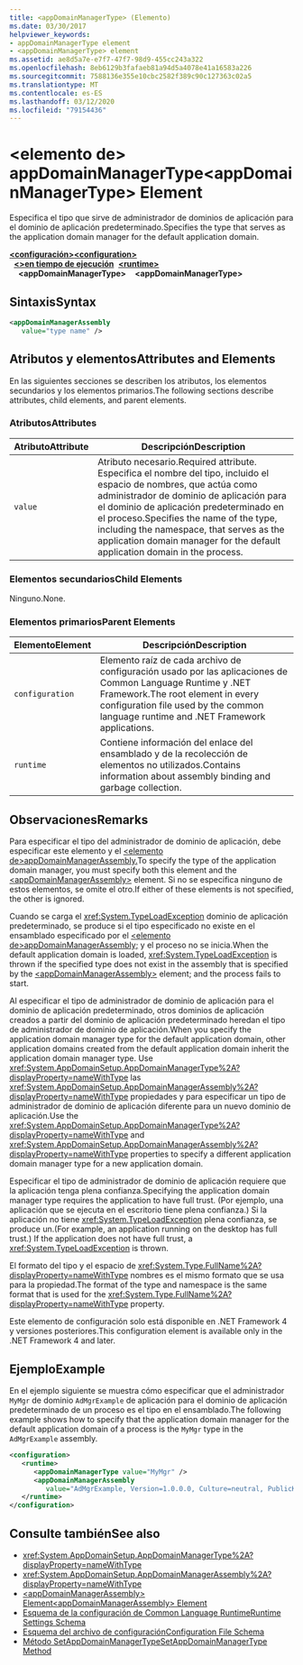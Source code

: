 ```yaml
---
title: <appDomainManagerType> (Elemento)
ms.date: 03/30/2017
helpviewer_keywords:
- appDomainManagerType element
- <appDomainManagerType> element
ms.assetid: ae8d5a7e-e7f7-47f7-98d9-455cc243a322
ms.openlocfilehash: 8eb6129b3fafaeb81a94d5a4078e41a16583a226
ms.sourcegitcommit: 7588136e355e10cbc2582f389c90c127363c02a5
ms.translationtype: MT
ms.contentlocale: es-ES
ms.lasthandoff: 03/12/2020
ms.locfileid: "79154436"
---
```

# <a name="appdomainmanagertype-element"></a><span data-ttu-id="a0e72-102">\<elemento de> appDomainManagerType</span><span class="sxs-lookup"><span data-stu-id="a0e72-102">\<appDomainManagerType> Element</span></span>
<span data-ttu-id="a0e72-103">Especifica el tipo que sirve de administrador de dominios de aplicación para el dominio de aplicación predeterminado.</span><span class="sxs-lookup"><span data-stu-id="a0e72-103">Specifies the type that serves as the application domain manager for the default application domain.</span></span>  
  
<span data-ttu-id="a0e72-104">[**\<configuración>**](../configuration-element.md)</span><span class="sxs-lookup"><span data-stu-id="a0e72-104">[**\<configuration>**](../configuration-element.md)</span></span>\
<span data-ttu-id="a0e72-105">&nbsp;&nbsp;[**\<>en tiempo de ejecución**](runtime-element.md)</span><span class="sxs-lookup"><span data-stu-id="a0e72-105">&nbsp;&nbsp;[**\<runtime>**](runtime-element.md)</span></span>\
<span data-ttu-id="a0e72-106">&nbsp;&nbsp;&nbsp;&nbsp;**\<appDomainManagerType>**</span><span class="sxs-lookup"><span data-stu-id="a0e72-106">&nbsp;&nbsp;&nbsp;&nbsp;**\<appDomainManagerType>**</span></span>  
  
## <a name="syntax"></a><span data-ttu-id="a0e72-107">Sintaxis</span><span class="sxs-lookup"><span data-stu-id="a0e72-107">Syntax</span></span>  
  
```xml  
<appDomainManagerAssembly
   value="type name" />  
```  
  
## <a name="attributes-and-elements"></a><span data-ttu-id="a0e72-108">Atributos y elementos</span><span class="sxs-lookup"><span data-stu-id="a0e72-108">Attributes and Elements</span></span>  
 <span data-ttu-id="a0e72-109">En las siguientes secciones se describen los atributos, los elementos secundarios y los elementos primarios.</span><span class="sxs-lookup"><span data-stu-id="a0e72-109">The following sections describe attributes, child elements, and parent elements.</span></span>  
  
### <a name="attributes"></a><span data-ttu-id="a0e72-110">Atributos</span><span class="sxs-lookup"><span data-stu-id="a0e72-110">Attributes</span></span>  
  
|<span data-ttu-id="a0e72-111">Atributo</span><span class="sxs-lookup"><span data-stu-id="a0e72-111">Attribute</span></span>|<span data-ttu-id="a0e72-112">Descripción</span><span class="sxs-lookup"><span data-stu-id="a0e72-112">Description</span></span>|  
|---------------|-----------------|  
|`value`|<span data-ttu-id="a0e72-113">Atributo necesario.</span><span class="sxs-lookup"><span data-stu-id="a0e72-113">Required attribute.</span></span> <span data-ttu-id="a0e72-114">Especifica el nombre del tipo, incluido el espacio de nombres, que actúa como administrador de dominio de aplicación para el dominio de aplicación predeterminado en el proceso.</span><span class="sxs-lookup"><span data-stu-id="a0e72-114">Specifies the name of the type, including the namespace, that serves as the application domain manager for the default application domain in the process.</span></span>|  
  
### <a name="child-elements"></a><span data-ttu-id="a0e72-115">Elementos secundarios</span><span class="sxs-lookup"><span data-stu-id="a0e72-115">Child Elements</span></span>  
 <span data-ttu-id="a0e72-116">Ninguno.</span><span class="sxs-lookup"><span data-stu-id="a0e72-116">None.</span></span>  
  
### <a name="parent-elements"></a><span data-ttu-id="a0e72-117">Elementos primarios</span><span class="sxs-lookup"><span data-stu-id="a0e72-117">Parent Elements</span></span>  
  
|<span data-ttu-id="a0e72-118">Elemento</span><span class="sxs-lookup"><span data-stu-id="a0e72-118">Element</span></span>|<span data-ttu-id="a0e72-119">Descripción</span><span class="sxs-lookup"><span data-stu-id="a0e72-119">Description</span></span>|  
|-------------|-----------------|  
|`configuration`|<span data-ttu-id="a0e72-120">Elemento raíz de cada archivo de configuración usado por las aplicaciones de Common Language Runtime y .NET Framework.</span><span class="sxs-lookup"><span data-stu-id="a0e72-120">The root element in every configuration file used by the common language runtime and .NET Framework applications.</span></span>|  
|`runtime`|<span data-ttu-id="a0e72-121">Contiene información del enlace del ensamblado y de la recolección de elementos no utilizados.</span><span class="sxs-lookup"><span data-stu-id="a0e72-121">Contains information about assembly binding and garbage collection.</span></span>|  
  
## <a name="remarks"></a><span data-ttu-id="a0e72-122">Observaciones</span><span class="sxs-lookup"><span data-stu-id="a0e72-122">Remarks</span></span>  
 <span data-ttu-id="a0e72-123">Para especificar el tipo del administrador de dominio de aplicación, debe especificar este elemento y el [ \<elemento de>appDomainManagerAssembly.](appdomainmanagerassembly-element.md)</span><span class="sxs-lookup"><span data-stu-id="a0e72-123">To specify the type of the application domain manager, you must specify both this element and the [\<appDomainManagerAssembly>](appdomainmanagerassembly-element.md) element.</span></span> <span data-ttu-id="a0e72-124">Si no se especifica ninguno de estos elementos, se omite el otro.</span><span class="sxs-lookup"><span data-stu-id="a0e72-124">If either of these elements is not specified, the other is ignored.</span></span>  
  
 <span data-ttu-id="a0e72-125">Cuando se carga el <xref:System.TypeLoadException> dominio de aplicación predeterminado, se produce si el tipo especificado no existe en el ensamblado especificado por el [ \<elemento de>appDomainManagerAssembly;](appdomainmanagerassembly-element.md) y el proceso no se inicia.</span><span class="sxs-lookup"><span data-stu-id="a0e72-125">When the default application domain is loaded, <xref:System.TypeLoadException> is thrown if the specified type does not exist in the assembly that is specified by the [\<appDomainManagerAssembly>](appdomainmanagerassembly-element.md) element; and the process fails to start.</span></span>  
  
 <span data-ttu-id="a0e72-126">Al especificar el tipo de administrador de dominio de aplicación para el dominio de aplicación predeterminado, otros dominios de aplicación creados a partir del dominio de aplicación predeterminado heredan el tipo de administrador de dominio de aplicación.</span><span class="sxs-lookup"><span data-stu-id="a0e72-126">When you specify the application domain manager type for the default application domain, other application domains created from the default application domain inherit the application domain manager type.</span></span> <span data-ttu-id="a0e72-127">Use <xref:System.AppDomainSetup.AppDomainManagerType%2A?displayProperty=nameWithType> las <xref:System.AppDomainSetup.AppDomainManagerAssembly%2A?displayProperty=nameWithType> propiedades y para especificar un tipo de administrador de dominio de aplicación diferente para un nuevo dominio de aplicación.</span><span class="sxs-lookup"><span data-stu-id="a0e72-127">Use the <xref:System.AppDomainSetup.AppDomainManagerType%2A?displayProperty=nameWithType> and <xref:System.AppDomainSetup.AppDomainManagerAssembly%2A?displayProperty=nameWithType> properties to specify a different application domain manager type for a new application domain.</span></span>  
  
 <span data-ttu-id="a0e72-128">Especificar el tipo de administrador de dominio de aplicación requiere que la aplicación tenga plena confianza.</span><span class="sxs-lookup"><span data-stu-id="a0e72-128">Specifying the application domain manager type requires the application to have full trust.</span></span> <span data-ttu-id="a0e72-129">(Por ejemplo, una aplicación que se ejecuta en el escritorio tiene plena confianza.) Si la aplicación no tiene <xref:System.TypeLoadException> plena confianza, se produce un.</span><span class="sxs-lookup"><span data-stu-id="a0e72-129">(For example, an application running on the desktop has full trust.) If the application does not have full trust, a <xref:System.TypeLoadException> is thrown.</span></span>  
  
 <span data-ttu-id="a0e72-130">El formato del tipo y el espacio de <xref:System.Type.FullName%2A?displayProperty=nameWithType> nombres es el mismo formato que se usa para la propiedad.</span><span class="sxs-lookup"><span data-stu-id="a0e72-130">The format of the type and namespace is the same format that is used for the <xref:System.Type.FullName%2A?displayProperty=nameWithType> property.</span></span>  
  
 <span data-ttu-id="a0e72-131">Este elemento de configuración solo está disponible en .NET Framework 4 y versiones posteriores.</span><span class="sxs-lookup"><span data-stu-id="a0e72-131">This configuration element is available only in the .NET Framework 4 and later.</span></span>  
  
## <a name="example"></a><span data-ttu-id="a0e72-132">Ejemplo</span><span class="sxs-lookup"><span data-stu-id="a0e72-132">Example</span></span>  
 <span data-ttu-id="a0e72-133">En el ejemplo siguiente se muestra cómo especificar que el administrador `MyMgr` de dominio `AdMgrExample` de aplicación para el dominio de aplicación predeterminado de un proceso es el tipo en el ensamblado.</span><span class="sxs-lookup"><span data-stu-id="a0e72-133">The following example shows how to specify that the application domain manager for the default application domain of a process is the `MyMgr` type in the `AdMgrExample` assembly.</span></span>  
  
```xml  
<configuration>  
   <runtime>  
      <appDomainManagerType value="MyMgr" />  
      <appDomainManagerAssembly
         value="AdMgrExample, Version=1.0.0.0, Culture=neutral, PublicKeyToken=6856bccf150f00b3" />  
   </runtime>  
</configuration>  
```  
  
## <a name="see-also"></a><span data-ttu-id="a0e72-134">Consulte también</span><span class="sxs-lookup"><span data-stu-id="a0e72-134">See also</span></span>

- <xref:System.AppDomainSetup.AppDomainManagerType%2A?displayProperty=nameWithType>
- <xref:System.AppDomainSetup.AppDomainManagerAssembly%2A?displayProperty=nameWithType>
- [<span data-ttu-id="a0e72-135">\<appDomainManagerAssembly> Element</span><span class="sxs-lookup"><span data-stu-id="a0e72-135">\<appDomainManagerAssembly> Element</span></span>](appdomainmanagerassembly-element.md)
- [<span data-ttu-id="a0e72-136">Esquema de la configuración de Common Language Runtime</span><span class="sxs-lookup"><span data-stu-id="a0e72-136">Runtime Settings Schema</span></span>](index.md)
- [<span data-ttu-id="a0e72-137">Esquema del archivo de configuración</span><span class="sxs-lookup"><span data-stu-id="a0e72-137">Configuration File Schema</span></span>](../index.md)
- [<span data-ttu-id="a0e72-138">Método SetAppDomainManagerType</span><span class="sxs-lookup"><span data-stu-id="a0e72-138">SetAppDomainManagerType Method</span></span>](../../../unmanaged-api/hosting/iclrcontrol-setappdomainmanagertype-method.md)
